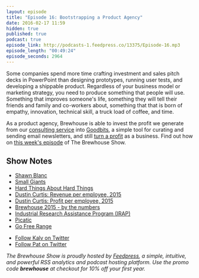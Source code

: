 ```yaml
---
layout: episode
title: "Episode 16: Bootstrapping a Product Agency"
date: 2016-02-17 11:59
hidden: true
published: true
podcast: true
episode_link: http://podcasts-1.feedpress.co/13375/Episode-16.mp3
episode_length: "00:49:24"
episode_seconds: 2964
---
```


Some companies spend more time crafting investment and sales pitch decks in PowerPoint than designing prototypes, running user tests, and developing a shippable product. Regardless of your business model or marketing strategy, you need to produce something that people will use. Something that improves someone's life, something they will tell their friends and family and co-workers about, something that that is born of empathy, innovation, technical skill, a truck load of coffee, and time.

As a product agency, Brewhouse is able to invest the profit we generate from our [consulting service](/#services) into [Goodbits](http://goodbits.io), a simple tool for curating and sending email newsletters, and still [turn a profit](/blog/2016/01/06/brewhouse-2015-by-the-numbers.html) as a business. Find out how on [this week's episode](/2016/02/17/episode-16-bootstrapping-a-product-agency.html) of The Brewhouse Show.

<!-- break -->

## Show Notes

- [Shawn Blanc](http://shawnblanc.net)
- [Small Giants](http://www.amazon.com/Small-Giants-Companies-Choose-Instead/dp/1591841496)
- [Hard Things About Hard Things](http://www.amazon.com/The-Hard-Thing-About-Things/dp/0062273205)
- [Dustin Curtis: Revenue per employee, 2015](https://twitter.com/dcurtis/status/694266299317243904)
- [Dustin Curtis: Profit per employee, 2015](https://twitter.com/dcurtis/status/694586397588467712)
- [Brewhouse 2015 - by the numbers](http://brewhouse.io/blog/2016/01/06/brewhouse-2015-by-the-numbers.html)
- [Industrial Research Assistance Program (IRAP)](http://www.nrc-cnrc.gc.ca/eng/irap/index.html)
- [Picatic](https://www.picatic.com)
- [Go Free Range](http://gofreerange.com)

<ul>
  <li><a href="http://twitter.com/kalv">Follow Kalv on Twitter</a></li>
  <li><a href="http://twitter.com/patdryburgh">Follow Pat on Twitter</a></li>
</ul>

*The Brewhouse Show is proudly hosted by [Feedpress][FP], a simple, intuitive, and powerful RSS analytics and podcast hosting platform. Use the promo code **brewhouse** at checkout for 10% off your first year.*

[FP]: http://feed.press
[TBS]: http://brewhouse.io/show/